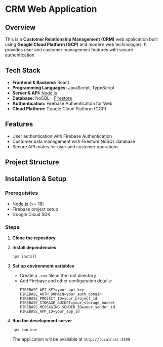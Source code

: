 # CRM Web Application

## Overview
This is a **Customer Relationship Management (CRM)** web application built using **Google Cloud Platform (GCP)** and modern web technologies. It provides user and customer management features with secure authentication.

## Tech Stack
- **Frontend & Backend:** React
- **Programming Languages:** JavaScript, TypeScript
- **Server & API:** [Node.js](https://nodejs.org/)
- **Database:** NoSQL - [Firestore](https://firebase.google.com/docs/firestore)
- **Authentication:** Firebase Authentication for Web
- **Cloud Platform:** Google Cloud Platform (GCP)

## Features
- User authentication with Firebase Authentication
- Customer data management with Firestore NoSQL database
- Secure API routes for user and customer operations

## Project Structure
<!---
```
📂 crm_system
 ├── 📁 client
 ├── 📁 server
 │   ├── 📁 controllers
 │   ├── 📁 middleware
 │   ├── 📁 models
 │   ├── 📁 routers
 │   └── 📁 util
 ├── 📄 .env
 ├── 📄 package.json
 └── 📄 README.md
```
-->

## Installation & Setup

### Prerequisites
- Node.js (>= 16)
- Firebase project setup
- Google Cloud SDK

### Steps
1. **Clone the repository**

2. **Install dependencies**
   ```sh
   npm install
   ```

3. **Set up environment variables**
   - Create a `.env` file in the root directory
   - Add Firebase and other configuration details:
     ```env
     FIREBASE_API_KEY=your_api_key
     FIREBASE_AUTH_DOMAIN=your_auth_domain
     FIREBASE_PROJECT_ID=your_project_id
     FIREBASE_STORAGE_BUCKET=your_storage_bucket
     FIREBASE_MESSAGING_SENDER_ID=your_sender_id
     FIREBASE_APP_ID=your_app_id
     ```

4. **Run the development server**
   ```sh
   npm run dev
   ```
   The application will be available at `http://localhost:3300`

